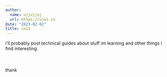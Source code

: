 ```yaml
---
author:
  name: ujjujjuj
  url: https://ujwl.in
date: "2023-02-02"
title: init
---
```


i'll probably post technical guides about stuff im learning and other things i find interesting.
<br />
<br />
<br />
<br />
thank
